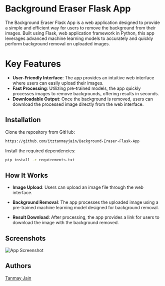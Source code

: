 
# Background Eraser Flask App

The Background Eraser Flask App is a web application designed to provide a simple and efficient way for users to remove the background from their images. Built using Flask, web application framework in Python, this app leverages advanced machine learning models to accurately and quickly perform background removal on uploaded images.
# Key Features

- **User-Friendly Interface**: The app provides an intuitive web interface where users can easily upload their images.
- **Fast Processing**: Utilizing pre-trained models, the app quickly processes images to remove backgrounds, offering results in seconds.
- **Downloadable Output**: Once the background is removed, users can download the processed image directly from the web interface.
## Installation

Clone the repository from GitHub:

```bash
https://github.com/itztanmayjain/Background-Eraser-Flask-App
```
Install the required dependencies:
```bash
pip install -r requirements.txt
```

## How It Works

- **Image Upload**: Users can upload an image file through the web interface.

- **Background Removal**: The app processes the uploaded image using a pre-trained machine learning model designed for background removal.

- **Result Download**: After processing, the app provides a link for users to download the image with the background removed.

## Screenshots

![App Screenshot](https://github.com/Background-Eraser-Flask-App/output.gif)


## Authors
 [Tanmay Jain](https://github.com/itztanmayjain)

